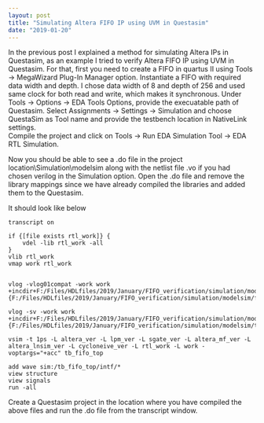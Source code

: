 ```yaml
---
layout: post
title: "Simulating Altera FIFO IP using UVM in Questasim"
date: "2019-01-20"
---
```




In the previous post I explained a method for simulating Altera IPs in Questasim, as an example I tried to verify Altera FIFO IP using UVM in Questasim.
For that, first you need to create a FIFO in quartus II using Tools -> MegaWizard Plug-In Manager option. Instantiate a FIFO with required data width 
and depth. I chose data width of 8 and depth of 256 and used same clock for both read and write, which makes it synchronous. Under Tools -> Options -> EDA Tools Options, provide the execuatable path of Questasim. 
Select Assignments -> Settings -> Simulation and choose QuestaSim as Tool name and provide the testbench location in NativeLink settings.  
Compile the project and click on Tools -> Run EDA Simulation Tool -> EDA RTL Simulation.

Now you should be able to see a .do file in the project location\Simulation\modelsim along with the netlist file .vo if you had chosen verilog
in the Simulation option. Open the .do file and remove the library mappings since we have already compiled the libraries and added them to the
Questasim. 

It should look like below

```
transcript on

if {[file exists rtl_work]} {
	vdel -lib rtl_work -all
}
vlib rtl_work
vmap work rtl_work


vlog -vlog01compat -work work +incdir+F:/Files/HDLfiles/2019/January/FIFO_verification/simulation/modelsim {F:/Files/HDLfiles/2019/January/FIFO_verification/simulation/modelsim/fifo.vo}

vlog -sv -work work +incdir+F:/Files/HDLfiles/2019/January/FIFO_verification/simulation/modelsim {F:/Files/HDLfiles/2019/January/FIFO_verification/simulation/modelsim/tb_fifo_top.sv}

vsim -t 1ps -L altera_ver -L lpm_ver -L sgate_ver -L altera_mf_ver -L altera_lnsim_ver -L cycloneive_ver -L rtl_work -L work -voptargs="+acc" tb_fifo_top

add wave sim:/tb_fifo_top/intf/*
view structure
view signals
run -all

```

Create a Questasim project in the location where you have compiled the above files and run the .do file from the transcript window.   

